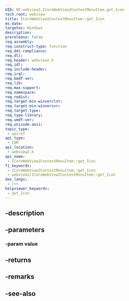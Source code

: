 ```yaml
---
UID: NF:webview2.ICoreWebView2ContextMenuItem.get_Icon
tech.root: webview
title: ICoreWebView2ContextMenuItem::get_Icon
ms.date: 
targetos: Windows
description: 
prerelease: false
req.assembly: 
req.construct-type: function
req.ddi-compliance: 
req.dll: 
req.header: webview2.h
req.idl: 
req.include-header: 
req.irql: 
req.kmdf-ver: 
req.lib: 
req.max-support: 
req.namespace: 
req.redist: 
req.target-min-winverclnt: 
req.target-min-winversvr: 
req.target-type: 
req.type-library: 
req.umdf-ver: 
req.unicode-ansi: 
topic_type:
 - apiref
api_type:
 - COM
api_location:
 - webview2.h
api_name:
 - ICoreWebView2ContextMenuItem::get_Icon
f1_keywords:
 - ICoreWebView2ContextMenuItem::get_Icon
 - webview2/ICoreWebView2ContextMenuItem::get_Icon
dev_langs:
 - c++
helpviewer_keywords:
 - get_Icon
---
```


## -description

## -parameters

### -param value

## -returns

## -remarks

## -see-also


